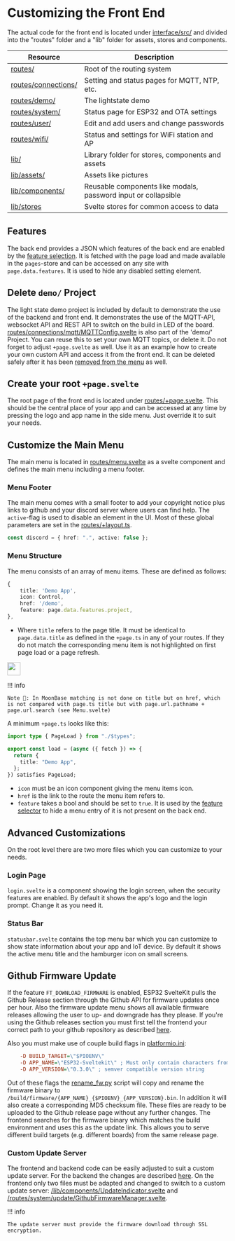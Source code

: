 # Customizing the Front End

The actual code for the front end is located under [interface/src/](https://github.com/theelims/ESP32-sveltekit/tree/main/interface/src) and divided into the "routes" folder and a "lib" folder for assets, stores and components.

| Resource                                                                                                      | Description                                                    |
| ------------------------------------------------------------------------------------------------------------- | -------------------------------------------------------------- |
| [routes/](https://github.com/theelims/ESP32-sveltekit/tree/main/interface/src/routes/)                        | Root of the routing system                                     |
| [routes/connections/](https://github.com/theelims/ESP32-sveltekit/blob/main/interface/src/routes/connections) | Setting and status pages for MQTT, NTP, etc.                   |
| [routes/demo/](https://github.com/theelims/ESP32-sveltekit/blob/main/interface/src/routes/demo/)              | The lightstate demo                                            |
| [routes/system/](https://github.com/theelims/ESP32-sveltekit/blob/main/interface/src/routes/system/)          | Status page for ESP32 and OTA settings                         |
| [routes/user/](https://github.com/theelims/ESP32-sveltekit/blob/main/interface/src/routes/user/)              | Edit and add users and change passwords                        |
| [routes/wifi/](https://github.com/theelims/ESP32-sveltekit/blob/main/interface/src/routes/wifi/)              | Status and settings for WiFi station and AP                    |
| [lib/](https://github.com/theelims/ESP32-sveltekit/blob/main/interface/src/lib/)                              | Library folder for stores, components and assets               |
| [lib/assets/](https://github.com/theelims/ESP32-sveltekit/blob/main/interface/src/lib/assets/)                | Assets like pictures                                           |
| [lib/components/](https://github.com/theelims/ESP32-sveltekit/blob/main/interface/src/lib/components/)        | Reusable components like modals, password input or collapsible |
| [lib/stores](https://github.com/theelims/ESP32-sveltekit/blob/main/interface/src/lib/stores/)                 | Svelte stores for common access to data                        |

## Features

The back end provides a JSON which features of the back end are enabled by the [feature selection](buildprocess.md#selecting-features). It is fetched with the page load and made available in the `pages`-store and can be accessed on any site with `page.data.features`. It is used to hide any disabled setting element.

## Delete `demo/` Project

The light state demo project is included by default to demonstrate the use of the backend and front end. It demonstrates the use of the MQTT-API, websocket API and REST API to switch on the build in LED of the board. [routes/connections/mqtt/MQTTConfig.svelte](https://github.com/theelims/ESP32-sveltekit/blob/main/interface/src/routes/connections/mqtt/MQTTConfig.svelte) is also part of the 'demo/' Project. You can reuse this to set your own MQTT topics, or delete it. Do not forget to adjust `+page.svelte` as well. Use it as an example how to create your own custom API and access it from the front end. It can be deleted safely after it has been [removed from the menu](#adapt-the-menu) as well.

## Create your root `+page.svelte`

The root page of the front end is located under [routes/+page.svelte](https://github.com/theelims/ESP32-sveltekit/tree/main/interface/src/routes/+page.svelte). This should be the central place of your app and can be accessed at any time by pressing the logo and app name in the side menu. Just override it to suit your needs.

## Customize the Main Menu

The main menu is located in [routes/menu.svelte](https://github.com/theelims/ESP32-sveltekit/tree/main/interface/src/routes/menu.svelte) as a svelte component and defines the main menu including a menu footer.

### Menu Footer

The main menu comes with a small footer to add your copyright notice plus links to github and your discord server where users can find help. The `active`-flag is used to disable an element in the UI. Most of these global parameters are set in the [routes/+layout.ts](https://github.com/theelims/ESP32-sveltekit/tree/main/interface/src/routes/+layout.ts).

```ts
const discord = { href: ".", active: false };
```

### Menu Structure

The menu consists of an array of menu items. These are defined as follows:

```ts
{
    title: 'Demo App',
    icon: Control,
    href: '/demo',
    feature: page.data.features.project,
},
```

- Where `title` refers to the page title. It must be identical to `page.data.title` as defined in the `+page.ts` in any of your routes. If they do not match the corresponding menu item is not highlighted on first page load or a page refresh. 

<img width="30" src="https://github.com/user-attachments/assets/b0e8af99-ed76-422a-8bd1-bfbd9e0f4c44"/>


!!! info 

    Note 🌙: In MoonBase matching is not done on title but on href, which is not compared with page.ts title but with page.url.pathname + page.url.search (see Menu.svelte)

A minimum `+page.ts` looks like this:

```ts
import type { PageLoad } from "./$types";

export const load = (async ({ fetch }) => {
  return {
    title: "Demo App",
  };
}) satisfies PageLoad;
```

- `icon` must be an icon component giving the menu items icon.
- `href` is the link to the route the menu item refers to.
- `feature` takes a bool and should be set to `true`. It is used by the [feature selector](#features) to hide a menu entry of it is not present on the back end.

## Advanced Customizations

On the root level there are two more files which you can customize to your needs.

### Login Page

`login.svelte` is a component showing the login screen, when the security features are enabled. By default it shows the app's logo and the login prompt. Change it as you need it.

### Status Bar

`statusbar.svelte` contains the top menu bar which you can customize to show state information about your app and IoT device. By default it shows the active menu title and the hamburger icon on small screens.

## Github Firmware Update

If the feature `FT_DOWNLOAD_FIRMWARE` is enabled, ESP32 SvelteKit pulls the Github Release section through the Github API for firmware updates once per hour. Also the firmware update menu shows all available firmware releases allowing the user to up- and downgrade has they please. If you're using the Github releases section you must first tell the frontend your correct path to your github repository as described [here](sveltekit.md#changing-the-app-name).

Also you must make use of couple build flags in [platformio.ini](https://github.com/theelims/ESP32-sveltekit/blob/main/platformio.ini):

```ini
    -D BUILD_TARGET=\"$PIOENV\"
    -D APP_NAME=\"ESP32-Sveltekit\" ; Must only contain characters from [a-zA-Z0-9-_] as this is converted into a filename
    -D APP_VERSION=\"0.3.0\" ; semver compatible version string
```

Out of these flags the [rename_fw.py](https://github.com/theelims/ESP32-sveltekit/blob/main/scripts/rename_fw.py) script will copy and rename the firmware binary to `/build/firmware/{APP_NAME}_{$PIOENV}_{APP_VERSION}.bin`. In addition it will also create a corresponding MD5 checksum file. These files are ready to be uploaded to the Github release page without any further changes. The frontend searches for the firmware binary which matches the build environment and uses this as the update link. This allows you to serve different build targets (e.g. different boards) from the same release page.

### Custom Update Server

The frontend and backend code can be easily adjusted to suit a custom update server. For the backend the changes are described [here](statefulservice.md#custom-update-server). On the frontend only two files must be adapted and changed to switch to a custom update server: [/lib/components/UpdateIndicator.svelte](https://github.com/theelims/ESP32-sveltekit/blob/main/interface/src/lib/components/UpdateIndicator.svelte) and [/routes/system/update/GithubFirmwareManager.svelte](https://github.com/theelims/ESP32-sveltekit/blob/main/interface/src/routes/system/update/GithubFirmwareManager.svelte).

!!! info

    The update server must provide the firmware download through SSL encryption.
